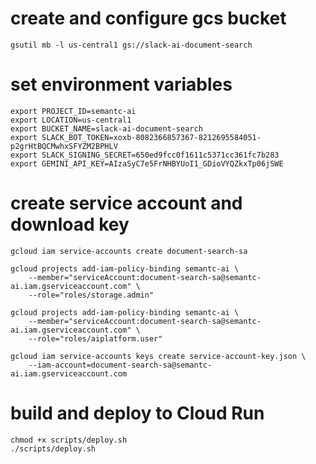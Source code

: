 # create and configure gcs bucket
```
gsutil mb -l us-central1 gs://slack-ai-document-search
```

# set environment variables
```
export PROJECT_ID=semantc-ai
export LOCATION=us-central1
export BUCKET_NAME=slack-ai-document-search
export SLACK_BOT_TOKEN=xoxb-8082366857367-8212695584051-p2grHtBQCMwhxSFYZM2BPHLV
export SLACK_SIGNING_SECRET=650ed9fcc0f1611c5371cc361fc7b283
export GEMINI_API_KEY=AIzaSyC7e5FrNHBYUoI1_GDioVYQZkxTp06jSWE
```

# create service account and download key
```
gcloud iam service-accounts create document-search-sa

gcloud projects add-iam-policy-binding semantc-ai \
    --member="serviceAccount:document-search-sa@semantc-ai.iam.gserviceaccount.com" \
    --role="roles/storage.admin"

gcloud projects add-iam-policy-binding semantc-ai \
    --member="serviceAccount:document-search-sa@semantc-ai.iam.gserviceaccount.com" \
    --role="roles/aiplatform.user"

gcloud iam service-accounts keys create service-account-key.json \
    --iam-account=document-search-sa@semantc-ai.iam.gserviceaccount.com
```

# build and deploy to Cloud Run
```
chmod +x scripts/deploy.sh
./scripts/deploy.sh
```
